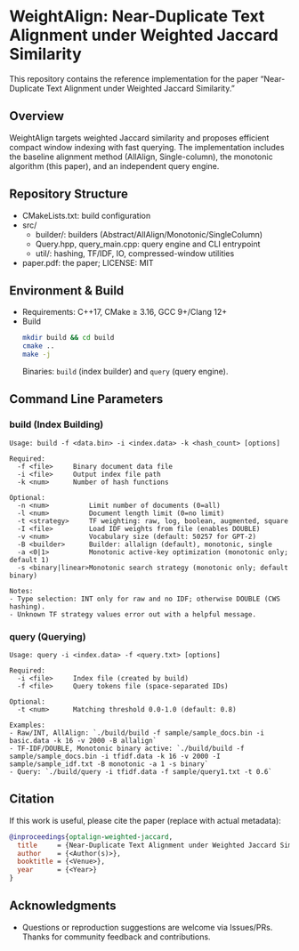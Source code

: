 # WeightAlign: Near-Duplicate Text Alignment under Weighted Jaccard Similarity

This repository contains the reference implementation for the paper “Near-Duplicate Text Alignment under Weighted Jaccard Similarity.”

## Overview
WeightAlign targets weighted Jaccard similarity and proposes efficient compact window indexing with fast querying. The implementation includes the baseline alignment method (AllAlign, Single-column), the monotonic algorithm (this paper), and an independent query engine.

## Repository Structure
- CMakeLists.txt: build configuration
- src/
  - builder/: builders (Abstract/AllAlign/Monotonic/SingleColumn)
  - Query.hpp, query_main.cpp: query engine and CLI entrypoint
  - util/: hashing, TF/IDF, IO, compressed-window utilities
- paper.pdf: the paper; LICENSE: MIT

## Environment & Build
- Requirements: C++17, CMake ≥ 3.16, GCC 9+/Clang 12+
- Build
  ```bash
  mkdir build && cd build
  cmake ..
  make -j
  ```
  Binaries: `build` (index builder) and `query` (query engine).

## Command Line Parameters

### build (Index Building)

```
Usage: build -f <data.bin> -i <index.data> -k <hash_count> [options]

Required:
  -f <file>     Binary document data file
  -i <file>     Output index file path
  -k <num>      Number of hash functions

Optional:
  -n <num>          Limit number of documents (0=all)
  -l <num>          Document length limit (0=no limit)
  -t <strategy>     TF weighting: raw, log, boolean, augmented, square
  -I <file>         Load IDF weights from file (enables DOUBLE)
  -v <num>          Vocabulary size (default: 50257 for GPT-2)
  -B <builder>      Builder: allalign (default), monotonic, single
  -a <0|1>          Monotonic active-key optimization (monotonic only; default 1)
  -s <binary|linear>Monotonic search strategy (monotonic only; default binary)

Notes:
- Type selection: INT only for raw and no IDF; otherwise DOUBLE (CWS hashing).
- Unknown TF strategy values error out with a helpful message.
```

### query (Querying)

```
Usage: query -i <index.data> -f <query.txt> [options]

Required:
  -i <file>     Index file (created by build)
  -f <file>     Query tokens file (space-separated IDs)

Optional:
  -t <num>      Matching threshold 0.0-1.0 (default: 0.8)

Examples:
- Raw/INT, AllAlign: `./build/build -f sample/sample_docs.bin -i basic.data -k 16 -v 2000 -B allalign`
- TF-IDF/DOUBLE, Monotonic binary active: `./build/build -f sample/sample_docs.bin -i tfidf.data -k 16 -v 2000 -I sample/sample_idf.txt -B monotonic -a 1 -s binary`
- Query: `./build/query -i tfidf.data -f sample/query1.txt -t 0.6`
```

## Citation
If this work is useful, please cite the paper (replace with actual metadata):
```bibtex
@inproceedings{optalign-weighted-jaccard,
  title     = {Near-Duplicate Text Alignment under Weighted Jaccard Similarity},
  author    = {<Author(s)>},
  booktitle = {<Venue>},
  year      = {<Year>}
}
```

## Acknowledgments
- Questions or reproduction suggestions are welcome via Issues/PRs. Thanks for community feedback and contributions.

